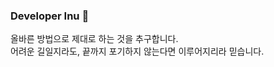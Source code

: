 ### Developer Inu 🚴


올바른 방법으로 제대로 하는 것을 추구합니다.  
어려운 길일지라도, 끝까지 포기하지 않는다면 이루어지리라 믿습니다.  
<!--
**hsjkdss228/hsjkdss228** is a ✨ _special_ ✨ repository because its `README.md` (this file) appears on your GitHub profile.

Here are some ideas to get you started:

- 🔭 I’m currently working on ...
- 🌱 I’m currently learning ...
- 👯 I’m looking to collaborate on ...
- 🤔 I’m looking for help with ...
- 💬 Ask me about ...
- 📫 How to reach me: ...
- 😄 Pronouns: ...
- ⚡ Fun fact: ...
-->
